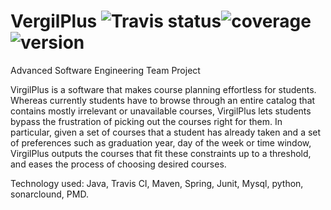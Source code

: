# VergilPlus ![Travis status](https://travis-ci.com/pow25/vergilplus.svg?branch=master)![coverage](https://img.shields.io/badge/coverage-0%25-yellowgreen.svg?maxAge=2592000) ![version](https://img.shields.io/badge/version-1.0.0-blue.svg?maxAge=2592000)

Advanced Software Engineering Team Project

VirgilPlus is a software that makes course planning effortless for students.  Whereas currently students have to browse through an entire catalog that contains mostly irrelevant or unavailable courses, VirgilPlus lets students bypass the frustration of picking out the courses right for them.  In particular, given a set of courses that a student has already taken and a set of preferences such as graduation year, day of the week or time window, VirgilPlus outputs the courses that fit these constraints up to a threshold, and eases the process of choosing desired courses.

Technology used: Java, Travis CI, Maven, Spring, Junit, Mysql, python, sonarclound, PMD.
